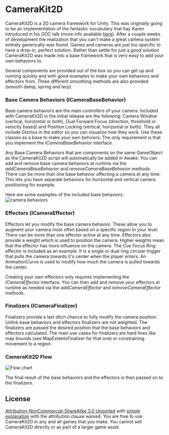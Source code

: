 CameraKit2D
==========

CameraKit2D is a 2D camera framework for Unity. This was originally going to be an implementation of the fantastic vocubulary that Itay Karen introduced in his GDC talk (more info available [here](http://bit.ly/1c8bRpI)). After a couple weeks of development the realization that you can't make a great camera system entirely generically was found. Games and cameras are just too specific to have a drop-in, perfect solution. Rather than settle for just a *good* solution CameraKit2D was made into a base framework that is very easy to add your own behaviors to.

Several components are provided out of the box so you can get up and running quickly and with good examples to make your own behaviors and effectors from. Three different smoothing methods are also provided (smooth damp, spring and lerp).


### Base Camera Behaviors (ICameraBaseBehavior)

Base camera behaviors are the main controllers of your camera. Included with CameraKit2D in the initial release are the following: Camera Window (vertical, horizontal or both), Dual Forward Focus (direction, threshold or velocity based) and Position Locking (vertical, horizontal or both). They all include Gizmos in the editor so you can visualize how they work. Use these classes as a base to make your own behviors. The only requirement is that you implement the *ICameraBaseBehavior* interface.

Any Base Camera Behaviors that are components on the same GameObject as the CameraKit2D script will automatically be added in Awake. You can add and remove base camera behaviors at runtime via the *addCameraBaseBehavior* and *removeCameraBaseBehavior* methods. There can be more than one base behavior affecting a camera at any time. This lets you have separate behaviors for horizontal and vertical camera positioning for example.

Here are some examples of the included base behaviors:
![camera behaviors](http://cl.ly/bf0D/CameraKit2D.png)


### Effectors (ICameraEffector)

Effectors let you modify the base camera behavior. These allow you to augment your camera most often based on a specific region in your level. There can be more than one effector active at any time. Effectors also provide a weight which is used to position the camera. Higher weights mean that the effector has more influence on the camera. The *Cue Focus Ring* effector is included as an example. It is a single or dual ring circular trigger that pulls the camera towards it's center when the player enters. An AnimationCurve is used to modify how much the camera is pulled towards the center.

Creating your own effectors only requires implementing the *ICameraEffector* interface. You can then add and remove your effectors at runtime as needed via the *addCameraEffector* and *removeCameraEffector* methods.


### Finalizers (ICameraFinalizer)

Finalizers provide a last ditch chance to fully modify the camera position. Unlink base behaviors and effectors finalizers are not weighted. The finalizers are passed the desired position that the base behaviors and effectors calculated. The main use cases for finalizers are hard lines like map bounds (see MapExtentsFinalizer for that one) or constraining movement to a region.


### CameraKit2D Flow

![Flow chart](http://cl.ly/beFK/CameraKit2DFlow.png)

The final result of the base behaviors and the effectors is then passed on to the finalizers.


License
-----

[Attribution-NonCommercial-ShareAlike 3.0 Unported](http://creativecommons.org/licenses/by-nc-sa/3.0/legalcode) with [simple explanation](http://creativecommons.org/licenses/by-nc-sa/3.0/deed.en_US) with the attribution clause waived. You are free to use CameraKit2D in any and all games that you make. You cannot sell CameraKit2D directly or as part of a larger game asset.
